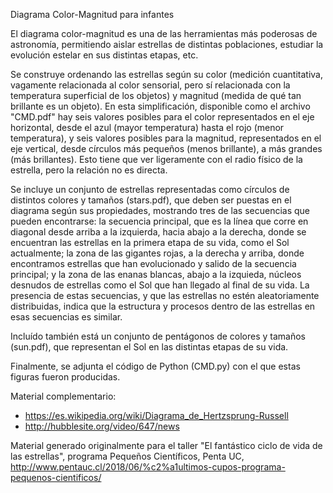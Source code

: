 Diagrama Color-Magnitud para infantes

El diagrama color-magnitud es una de las herramientas más poderosas de astronomía, permitiendo aislar estrellas de distintas poblaciones, estudiar la evolución estelar en sus distintas etapas, etc. 

Se construye ordenando las estrellas según su color (medición cuantitativa, vagamente relacionada al color sensorial, pero sí relacionada con la temperatura superficial de los objetos) y magnitud (medida de qué tan brillante es un objeto). En esta simplificación, disponible como el archivo "CMD.pdf" hay seis valores posibles para el color representados en el eje horizontal, desde el azul (mayor temperatura) hasta el rojo (menor temperatura), y seis valores posibles para la magnitud, representados en el eje vertical, desde círculos más pequeños (menos brillante), a más grandes (más brillantes). Esto tiene que ver ligeramente con el radio físico de la estrella, pero la relación no es directa. 

Se incluye un conjunto de estrellas representadas como círculos de distintos colores y tamaños (stars.pdf), que deben ser puestas en el diagrama según sus propiedades, mostrando tres de las secuencias que pueden encontrarse: la secuencia principal, que es la línea que corre en diagonal desde arriba a la izquierda, hacia abajo a la derecha, donde se encuentran las estrellas en la primera etapa de su vida, como el Sol actualmente; la zona de las gigantes rojas, a la derecha y arriba, donde encontramos estrellas que han evolucionado y salido de la secuencia principal; y la zona de las enanas blancas, abajo a la izquieda, núcleos desnudos de estrellas como el Sol que han llegado al final de su vida. La presencia de estas secuencias, y que las estrellas no estén aleatoriamente distribuidas, indica que la estructura y procesos dentro de las estrellas en esas secuencias es similar.

Incluído también está un conjunto de pentágonos de colores y tamaños (sun.pdf), que representan el Sol en las distintas etapas de su vida. 

Finalmente, se adjunta el código de Python (CMD.py) con el que estas figuras fueron producidas.

Material complementario:

- https://es.wikipedia.org/wiki/Diagrama_de_Hertzsprung-Russell
- http://hubblesite.org/video/647/news

Material generado originalmente para el taller "El fantástico ciclo de vida de las estrellas", programa Pequeños Científicos, Penta UC, http://www.pentauc.cl/2018/06/%c2%a1ultimos-cupos-programa-pequenos-cientificos/